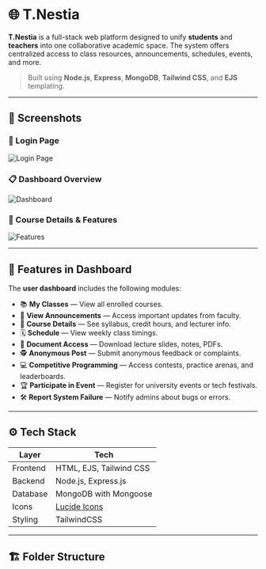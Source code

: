 # 🌐 T.Nestia

**T.Nestia** is a full-stack web platform designed to unify **students** and **teachers** into one collaborative academic space. The system offers centralized access to class resources, announcements, schedules, events, and more.

> Built using **Node.js**, **Express**, **MongoDB**, **Tailwind CSS**, and **EJS** templating.

---

## 📸 Screenshots

### 🔐 Login Page  
![Login Page](./public/screenshot1.png)

### 📋 Dashboard Overview  
![Dashboard](./public/screenshot2.png)

### 📁 Course Details & Features  
![Features](./public/screenshot3.png)

---

## 🚀 Features in Dashboard

The **user dashboard** includes the following modules:

- 📚 **My Classes** — View all enrolled courses.
- 📢 **View Announcements** — Access important updates from faculty.
- 📄 **Course Details** — See syllabus, credit hours, and lecturer info.
- 🗓️ **Schedule** — View weekly class timings.
- 📂 **Document Access** — Download lecture slides, notes, PDFs.
- 🕵️ **Anonymous Post** — Submit anonymous feedback or complaints.
- 💻 **Competitive Programming** — Access contests, practice arenas, and leaderboards.
- 🏆 **Participate in Event** — Register for university events or tech festivals.
- 🛠️ **Report System Failure** — Notify admins about bugs or errors.

---

## ⚙️ Tech Stack

| Layer | Tech |
|------|------|
| Frontend | HTML, EJS, Tailwind CSS |
| Backend | Node.js, Express.js |
| Database | MongoDB with Mongoose |
| Icons | [Lucide Icons](https://lucide.dev/) |
| Styling | TailwindCSS |

---

## 🏗️ Folder Structure

